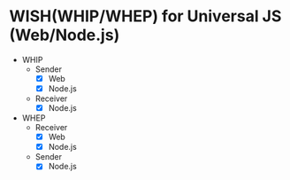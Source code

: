 # WISH(WHIP/WHEP) for Universal JS (Web/Node.js)

- WHIP
    - Sender
        - [x] Web
        - [x] Node.js
    - Receiver
        - [x] Node.js
- WHEP
    - Receiver
      - [x] Web
      - [x] Node.js
    - Sender
      - [x] Node.js
